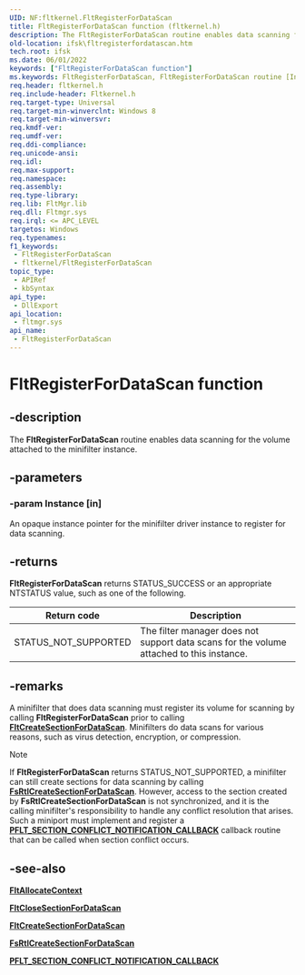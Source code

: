 ```yaml
---
UID: NF:fltkernel.FltRegisterForDataScan
title: FltRegisterForDataScan function (fltkernel.h)
description: The FltRegisterForDataScan routine enables data scanning for the volume attached to the minifilter instance.
old-location: ifsk\fltregisterfordatascan.htm
tech.root: ifsk
ms.date: 06/01/2022
keywords: ["FltRegisterForDataScan function"]
ms.keywords: FltRegisterForDataScan, FltRegisterForDataScan routine [Installable File System Drivers], fltkernel/FltRegisterForDataScan, ifsk.fltregisterfordatascan
req.header: fltkernel.h
req.include-header: Fltkernel.h
req.target-type: Universal
req.target-min-winverclnt: Windows 8
req.target-min-winversvr: 
req.kmdf-ver: 
req.umdf-ver: 
req.ddi-compliance: 
req.unicode-ansi: 
req.idl: 
req.max-support: 
req.namespace: 
req.assembly: 
req.type-library: 
req.lib: FltMgr.lib
req.dll: Fltmgr.sys
req.irql: <= APC_LEVEL
targetos: Windows
req.typenames: 
f1_keywords:
 - FltRegisterForDataScan
 - fltkernel/FltRegisterForDataScan
topic_type:
 - APIRef
 - kbSyntax
api_type:
 - DllExport
api_location:
 - fltmgr.sys
api_name:
 - FltRegisterForDataScan
---
```


# FltRegisterForDataScan function

## -description

The **FltRegisterForDataScan** routine enables data scanning for the volume attached to the minifilter instance.

## -parameters

### -param Instance [in]

An opaque instance pointer for the minifilter driver instance to register for data scanning.

## -returns

**FltRegisterForDataScan** returns STATUS_SUCCESS or an appropriate NTSTATUS value, such as one of the following.

| Return code | Description |
| ----------- | ----------- |
| STATUS_NOT_SUPPORTED | The filter manager does not support data scans for the volume attached to this instance. |

## -remarks

A minifilter that does data scanning must register its volume for scanning by calling **FltRegisterForDataScan** prior to calling  [**FltCreateSectionForDataScan**](nf-fltkernel-fltcreatesectionfordatascan.md). Minifilters do data scans for various reasons, such as virus detection, encryption, or compression.

> [!NOTE]
>
> If **FltRegisterForDataScan** returns STATUS_NOT_SUPPORTED, a minifilter can still create sections for data scanning by calling [**FsRtlCreateSectionForDataScan**](../ntifs/nf-ntifs-fsrtlcreatesectionfordatascan.md). However, access to the section created by **FsRtlCreateSectionForDataScan** is not synchronized, and it is the calling minifilter's responsibility to handle any conflict resolution that arises. Such a miniport must implement and register a [**PFLT_SECTION_CONFLICT_NOTIFICATION_CALLBACK**](nc-fltkernel-pflt_section_conflict_notification_callback.md) callback routine that can be called when section conflict occurs.

## -see-also

[**FltAllocateContext**](nf-fltkernel-fltallocatecontext.md)

[**FltCloseSectionForDataScan**](nf-fltkernel-fltclosesectionfordatascan.md)

[**FltCreateSectionForDataScan**](nf-fltkernel-fltcreatesectionfordatascan.md)

[**FsRtlCreateSectionForDataScan**](../ntifs/nf-ntifs-fsrtlcreatesectionfordatascan.md)

[**PFLT_SECTION_CONFLICT_NOTIFICATION_CALLBACK**](nc-fltkernel-pflt_section_conflict_notification_callback.md)
